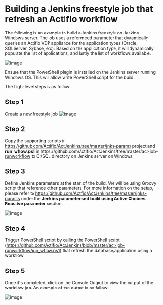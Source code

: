 # Building a Jenkins freestyle job that refresh an Actifio workflow

The following is an example to build a Jenkins freestyle on Jenkins Windows server. The job uses a referenced parameter that dynamically queries an Actifio VDP appliance for the application types (Oracle, SQLServer, Sybase, etc). Based on the application type, it will dynamically populate the list of applications, and lastly the list of workflows available.

![image](https://user-images.githubusercontent.com/17056169/70408043-e0619a00-1a9a-11ea-9928-ce051a5b9a0b.png)

Ensure that the PowerShell plugin is installed on the Jenkins server running Windows OS. This will allow write PowerShell script for the build.

The high-level steps is as follow:

## Step 1
Create a new freestyle job
![image](https://user-images.githubusercontent.com/17056169/70407610-1b62ce00-1a99-11ea-85d2-739190fa6d3c.png)

## Step 2
Copy the supporting scripts in https://github.com/Actifio/ActJenkins/tree/master/jnks-params project and **run_wflow.ps1** in https://github.com/Actifio/ActJenkins/tree/master/act-job-runworkflow to C:\SQL directory on Jenkins server on Windows

## Step 3
Define Jenkins parameters at the start of the build. We will be using Groovy script that reference other parameters. For more information on the setup, please refer to https://github.com/Actifio/ActJenkins/tree/master/jnks-params under the **Jenkins parameterised build using Active Choices Reactive parameter** section.

![image](https://user-images.githubusercontent.com/17056169/70407818-e3a85600-1a99-11ea-8b1b-f0007120f957.png)

## Step 4
Trigger PowerShell script by calling the PowerShell script (https://github.com/Actifio/ActJenkins/blob/master/act-job-runworkflow/run_wflow.ps1) that refresh the database/application using a workflow

## Step 5
Once it's completed, click on the Console Output to view the output of the workflow job. An example of the output is as follow:

![image](https://user-images.githubusercontent.com/17056169/70408031-d2137e00-1a9a-11ea-867e-052204aca3d0.png)
